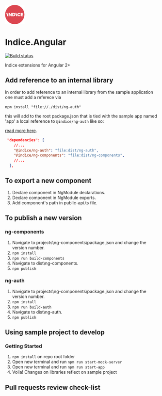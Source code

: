 ![alt text](icon/icon-64.png "Indice logo")
# Indice.Angular 
[![Build status](https://ci.appveyor.com/api/projects/status/jipfi4pj705u2jq8?svg=true)](https://ci.appveyor.com/project/cleftheris/indice-angular)

Indice extensions for Angular 2+ 

## Add reference to an internal library
In order to add reference to an internal library from the sample application one must add a referece via

`npm install "file://./dist/ng-auth"`

this will add to the root package.json that is tied with the sample app named 'app' a local reference to `@indice/ng-auth` like so:

[read more here](https://dev.to/jsanddotnet/create-an-angular-library-and-consume-it-locally-with-debugging-cma).
```json
 "dependencies": {
    //...
    "@indice/ng-auth": "file:dist/ng-auth",
    "@indice/ng-components": "file:dist/ng-components",
    //...
  },
```

## To export a new component
1. Declare component in NgModule declarations.
2. Declare component in NgModule exports.
3. Add component's path in public-api.ts file.

## To publish a new version 
### ng-components
1. Navigate to projects\ng-components\package.json and change the version number.
2. `npm install`
3. `npm run build-components`
4. Navigate to dist\ng-components.
5. `npm publish`
### ng-auth
1. Navigate to projects\ng-components\package.json and change the version number.
2. `npm install`
3. `npm run build-auth`
4. Navigate to dist\ng-auth.
5. `npm publish`

## Using sample project to develop
### Getting Started
1. `npm install` on repo root folder
2. Open new terminal and run `npm run start-mock-server`
3. Open new terminal and run `npm run start-app`
4. Voila! Changes on libraries reflect on sample project


## Pull requests review check-list
